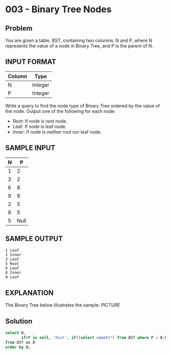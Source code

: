 # 003 - Binary Tree Nodes
## Problem

You are given a table, BST, containing two columns: N and P, where N represents the value of a node in Binary Tree, and P is the parent of N.

## INPUT FORMAT

| Column | Type    |
|--------|---------|
| N	     | Integer |
| P	     | Integer |

Write a query to find the node type of Binary Tree ordered by the value of the node. Output one of the following for each node:

- Root: If node is root node.
- Leaf: If node is leaf node.
- Inner: If node is neither root nor leaf node.

## SAMPLE INPUT

| N | P |
|---|---|
| 1	| 2 |
| 3	| 2 |
| 6	| 8 |
| 9	| 8 |
| 2 | 5 |
| 8	| 5 |
| 5	| Null |

## SAMPLE OUTPUT
```
1 Leaf
2 Inner
3 Leaf
5 Root
6 Leaf
8 Inner
9 Leaf
```
## EXPLANATION
The Binary Tree below illustrates the sample:
*PICTURE*

## Solution
```sql
select N,
       if(P is null, 'Root', if((select count(*) from BST where P = B.N)> 0, 'Inner', 'Leaf')) 
from BST as B 
order by N;
```
